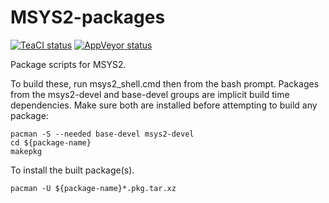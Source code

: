 MSYS2-packages
==============
[![TeaCI status](https://tea-ci.org/api/badges/Alexpux/MSYS2-packages/status.svg)](https://tea-ci.org/Alexpux/MSYS2-packages)
[![AppVeyor status](https://ci.appveyor.com/api/projects/status/github/Alexpux/MSYS2-packages?branch=master&svg=true)](https://ci.appveyor.com/project/Alexpux/MSYS2-packages)

Package scripts for MSYS2.

To build these, run msys2_shell.cmd then from the bash prompt. Packages from
the msys2-devel and base-devel groups are implicit build time dependencies.
Make sure both are installed before attempting to build any package:

    pacman -S --needed base-devel msys2-devel
    cd ${package-name}
    makepkg

To install the built package(s).

    pacman -U ${package-name}*.pkg.tar.xz
